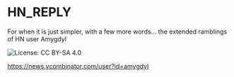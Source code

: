 # HN_REPLY
For when it is just simpler, with a few more words...
the extended ramblings of HN user Amygdyl

![License: CC BY-SA 4.0](https://img.shields.io/badge/License-CC%20BY--SA%204.0-lightgrey.svg)

https://news.ycombinator.com/user?id=amygdyl
